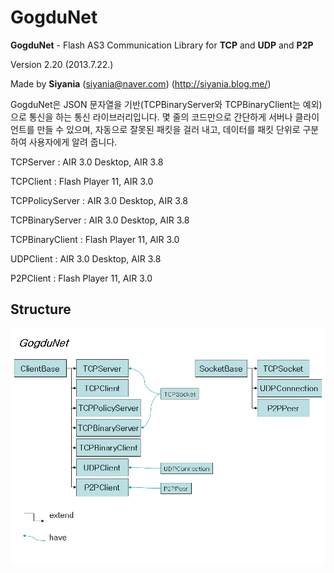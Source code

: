﻿GogduNet
=====

**GogduNet** - Flash AS3 Communication Library for **TCP** and **UDP** and **P2P**

Version 2.20 (2013.7.22.)

Made by **Siyania**
(siyania@naver.com)
(http://siyania.blog.me/)

GogduNet은 JSON 문자열을 기반(TCPBinaryServer와 TCPBinaryClient는 예외)으로 통신을 하는 통신 라이브러리입니다.
몇 줄의 코드만으로 간단하게 서버나 클라이언트를 만들 수 있으며, 자동으로 잘못된 패킷을 걸러 내고,
데이터를 패킷 단위로 구분하여 사용자에게 알려 줍니다.

TCPServer : AIR 3.0 Desktop, AIR 3.8

TCPClient : Flash Player 11, AIR 3.0

TCPPolicyServer : AIR 3.0 Desktop, AIR 3.8

TCPBinaryServer : AIR 3.0 Desktop, AIR 3.8

TCPBinaryClient : Flash Player 11, AIR 3.0

UDPClient : AIR 3.0 Desktop, AIR 3.8

P2PClient : Flash Player 11, AIR 3.0

Structure
-----
![My image](GogduNet.jpg)